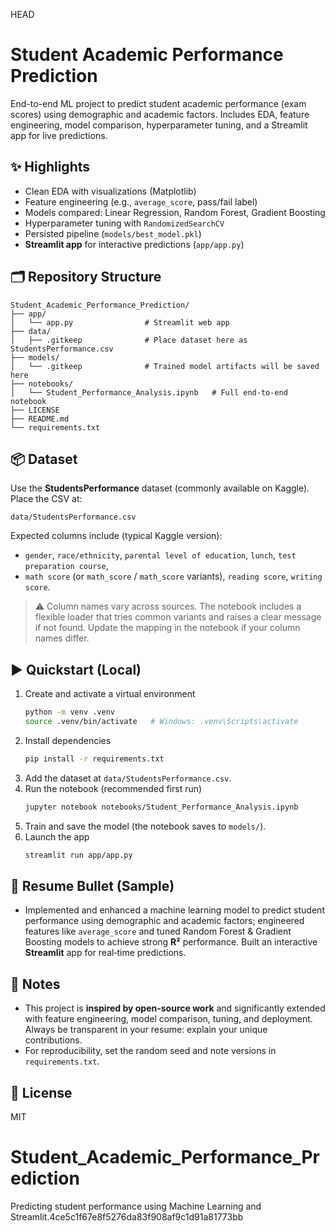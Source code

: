 HEAD
# Student Academic Performance Prediction

End-to-end ML project to predict student academic performance (exam scores) using demographic and academic factors.
Includes EDA, feature engineering, model comparison, hyperparameter tuning, and a Streamlit app for live predictions.

## ✨ Highlights
- Clean EDA with visualizations (Matplotlib)
- Feature engineering (e.g., `average_score`, pass/fail label)
- Models compared: Linear Regression, Random Forest, Gradient Boosting
- Hyperparameter tuning with `RandomizedSearchCV`
- Persisted pipeline (`models/best_model.pkl`)
- **Streamlit app** for interactive predictions (`app/app.py`)

## 🗂️ Repository Structure
```
Student_Academic_Performance_Prediction/
├── app/
│   └── app.py                # Streamlit web app
├── data/
│   ├── .gitkeep              # Place dataset here as StudentsPerformance.csv
├── models/
│   └── .gitkeep              # Trained model artifacts will be saved here
├── notebooks/
│   └── Student_Performance_Analysis.ipynb   # Full end-to-end notebook
├── LICENSE
├── README.md
└── requirements.txt
```

## 📦 Dataset
Use the **StudentsPerformance** dataset (commonly available on Kaggle).  
Place the CSV at:
```
data/StudentsPerformance.csv
```
Expected columns include (typical Kaggle version):
- `gender`, `race/ethnicity`, `parental level of education`, `lunch`, `test preparation course`,
- `math score` (or `math_score` / `math_score` variants), `reading score`, `writing score`.

> ⚠️ Column names vary across sources. The notebook includes a flexible loader that tries common variants and raises a clear message if not found. Update the mapping in the notebook if your column names differ.

## ▶️ Quickstart (Local)
1. Create and activate a virtual environment
   ```bash
   python -m venv .venv
   source .venv/bin/activate   # Windows: .venv\Scripts\activate
   ```
2. Install dependencies
   ```bash
   pip install -r requirements.txt
   ```
3. Add the dataset at `data/StudentsPerformance.csv`.
4. Run the notebook (recommended first run)
   ```bash
   jupyter notebook notebooks/Student_Performance_Analysis.ipynb
   ```
5. Train and save the model (the notebook saves to `models/`).
6. Launch the app
   ```bash
   streamlit run app/app.py
   ```

## 🧠 Resume Bullet (Sample)
- Implemented and enhanced a machine learning model to predict student performance using demographic and academic factors; engineered features like `average_score` and tuned Random Forest & Gradient Boosting models to achieve strong **R²** performance. Built an interactive **Streamlit** app for real‑time predictions.

## 📝 Notes
- This project is **inspired by open-source work** and significantly extended with feature engineering, model comparison, tuning, and deployment. Always be transparent in your resume: explain your unique contributions.
- For reproducibility, set the random seed and note versions in `requirements.txt`.

## 📄 License
MIT
# Student_Academic_Performance_Prediction
Predicting student performance using Machine Learning and Streamlit.4ce5c1f67e8f5276da83f908af9c1d91a81773bb
